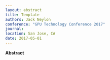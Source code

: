 ```yaml
---
layout: abstract
title: Template
authors: Jack Neylon
conference: "GPU Technology Conference 2017"
journal: 
location: San Jose, CA
date: 2017-05-01
---
```

**Abstract**
